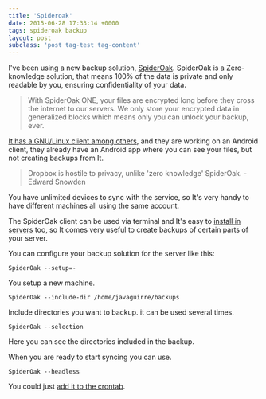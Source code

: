 ```yaml
---
title: 'Spideroak'
date: 2015-06-28 17:33:14 +0000
tags: spideroak backup
layout: post
subclass: 'post tag-test tag-content'
---
```

I've been using a new backup solution, [SpiderOak][spideroak]. SpiderOak is a Zero-knowledge solution, that means 100% of the data is private and only readable by you, ensuring confidentiality of your data.

> With SpiderOak ONE, your files are encrypted long before they cross the internet to our servers. We only store your encrypted data in generalized blocks which means only you can unlock your backup, ever.

[It has a GNU/Linux client among others][clients], and they are working on an Android client, they already have an Android app where you can see your files, but not creating backups from It.

> Dropbox is hostile to privacy, unlike 'zero knowledge' SpiderOak. - Edward Snowden

You have unlimited devices to sync with the service, so It's very handy to have different machines all using the same account.

The SpiderOak client can be used via terminal and It's easy to [install in servers][install] too, so It comes very useful to create backups of certain parts of your server.

You can configure your backup solution for the server like this:

<pre><code class="language-bash">SpiderOak --setup=-
</code></pre>

You setup a new machine.

<pre><code class="language-bash">SpiderOak --include-dir /home/javaguirre/backups
</code></pre>

Include directories you want to backup. it can be used several times.

<pre><code class="language-bash">SpiderOak --selection
</code></pre>

Here you can see the directories included in the backup.

When you are ready to start syncing you can use.

<pre><code class="language-bash">SpiderOak --headless
</code></pre>

You could just [add it to the crontab][crontab].

[crontab]: https://askubuntu.com/questions/189854/how-can-i-start-spideroak-automatically-on-a-headless-server
[spideroak]: https://spideroak.com/
[clients]: https://spideroak.com/solutions/spideroak-one
[install]: https://spideroak.com/faq/how-do-i-install-spideroak-on-a-headless-linux-server
